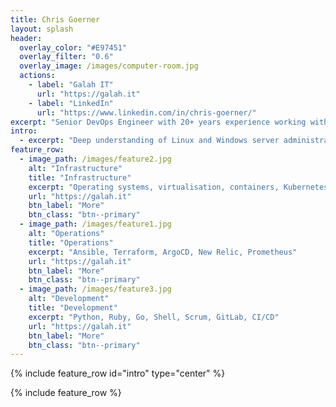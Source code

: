 ```yaml
---
title: Chris Goerner
layout: splash
header:
  overlay_color: "#E97451"
  overlay_filter: "0.6"
  overlay_image: /images/computer-room.jpg
  actions:
    - label: "Galah IT"
      url: "https://galah.it"
    - label: "LinkedIn"
      url: "https://www.linkedin.com/in/chris-goerner/"
excerpt: "Senior DevOps Engineer with 20+ years experience working with infrastructure, operations and development teams."
intro: 
  - excerpt: "Deep understanding of Linux and Windows server administration, virtualisation, infrastructure as code, DevOps, cloud and automation platforms. Specific experience with Linux, Ansible, CI/CD, Kubernetes and GitOps."
feature_row:
  - image_path: /images/feature2.jpg
    alt: "Infrastructure"
    title: "Infrastructure"
    excerpt: "Operating systems, virtualisation, containers, Kubernetes, cloud platforms"
    url: "https://galah.it"
    btn_label: "More"
    btn_class: "btn--primary"
  - image_path: /images/feature1.jpg
    alt: "Operations"
    title: "Operations"
    excerpt: "Ansible, Terraform, ArgoCD, New Relic, Prometheus"
    url: "https://galah.it"
    btn_label: "More"
    btn_class: "btn--primary"
  - image_path: /images/feature3.jpg
    alt: "Development"
    title: "Development"
    excerpt: "Python, Ruby, Go, Shell, Scrum, GitLab, CI/CD"
    url: "https://galah.it"
    btn_label: "More"
    btn_class: "btn--primary"
---
```


{% include feature_row id="intro" type="center" %}

{% include feature_row %}